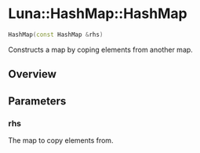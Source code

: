 # Luna::HashMap::HashMap

```c++
HashMap(const HashMap &rhs)
```

Constructs a map by coping elements from another map. 

## Overview


## Parameters
### rhs
The map to copy elements from. 

